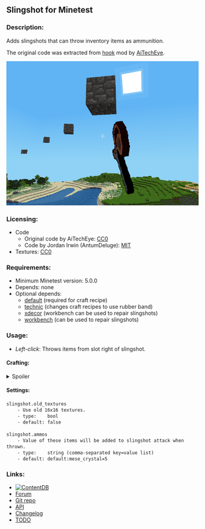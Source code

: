 ## Slingshot for Minetest

### Description:

Adds slingshots that can throw inventory items as ammunition.

The original code was extracted from [hook](https://forum.minetest.net/viewtopic.php?t=13634) mod by [AiTechEye](https://forum.minetest.net/memberlist.php?mode=viewprofile&u=16172).

![Screenshot](screenshot.png)

### Licensing:

- Code
	- Original code by AiTechEye: [CC0][lic.cc0]
	- Code by Jordan Irwin (AntumDeluge): [MIT][lic.mit]
- Textures: [CC0][lic.cc0]

### Requirements:

- Minimum Minetest version: 5.0.0
- Depends: none
- Optional depends:
	- [default](https://github.com/minetest/minetest_game/tree/master/mods/default) (required for craft recipe)
	- [technic](https://content.minetest.net/packages/RealBadAngel/technic/) (changes craft recipes to use rubber band)
	- [xdecor](https://content.minetest.net/packages/jp/xdecor/) (workbench can be used to repair slingshots)
	- [workbench](https://github.com/AntumMT/mod-xdecor/tree/workbench) (can be used to repair slingshots)

### Usage:

- *Left-click*: Throws items from slot right of slingshot.

#### Crafting:

<details><summary>Spoiler</summary>

**Legend:**

* `SI` = default:steel_ingot
* `ST` = default:stick
* `RB` = slingshot:rubber_band
* `TR` = technic:rubber
* `TL` = technic:raw_latex

**Recipes:**

wooden slingshot:

    ╔════╦════╦════╗
    ║ ST ║    ║ ST ║
    ╠════╬════╬════╣
    ║    ║ ST ║    ║
    ╠════╬════╬════╣
    ║    ║ ST ║    ║
    ╚════╩════╩════╝

wooden slingshot (rubber band required with technic):

    ╔════╦════╦════╗
    ║ ST ║ RB ║ ST ║
    ╠════╬════╬════╣
    ║    ║ ST ║    ║
    ╠════╬════╬════╣
    ║    ║ ST ║    ║
    ╚════╩════╩════╝

iron slingshot:

    ╔════╦════╦════╗
    ║ SI ║    ║ SI ║
    ╠════╬════╬════╣
    ║    ║ SI ║    ║
    ╠════╬════╬════╣
    ║    ║ SI ║    ║
    ╚════╩════╩════╝

iron slingshot (rubber band required with technic):

    ╔════╦════╦════╗
    ║ SI ║ RB ║ SI ║
    ╠════╬════╬════╣
    ║    ║ SI ║    ║
    ╠════╬════╬════╣
    ║    ║ SI ║    ║
    ╚════╩════╩════╝

rubber band:

    ╔════╦════╦════╗
    ║ TL ║ TL ║    ║
    ╠════╬════╬════╣
    ║ TL ║    ║ TL ║
    ╠════╬════╬════╣
    ║    ║ TL ║ TL ║
    ╚════╩════╩════╝

rubber band (shapeless):

    ╔════╗
    ║ TR ║
    ╚════╝

</details>

#### Settings:

```
slingshot.old_textures
	- Use old 16x16 textures.
	- type:    bool
	- default: false

slingshot.ammos
	- Value of these items will be added to slingshot attack when thrown.
	- type:    string (comma-separated key=value list)
	- default: default:mese_crystal=5
```


### Links:

- [![ContentDB](https://content.minetest.net/packages/AntumDeluge/slingshot/shields/title/)](https://content.minetest.net/packages/AntumDeluge/slingshot/)
- [Forum](https://forum.minetest.net/viewtopic.php?t=18315)
- [Git repo](https://github.com/AntumMT/mod-slingshot)
- [API](https://antummt.github.io/mod-slingshot/docs/api.html)
- [Changelog](changelog.txt)
- [TODO](TODO.txt)


[lic.cc0]: LICENSE-cc0.txt
[lic.mit]: LICENSE.txt
